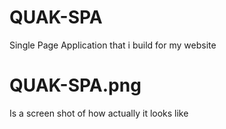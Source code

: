 # QUAK-SPA
Single Page Application that i build for my website

# QUAK-SPA.png
Is a screen shot of how actually it looks like 
